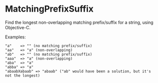 # MatchingPrefixSuffix
Find the longest non-overlapping matching prefix/suffix for a string, using Objective-C.

Examples:

```
"a"    => "" (no matching prefix/suffix)
"aa"   => "a" (non-overlapping)
"ab"   => "" (no matching prefix/suffix)
"aaa"  => "a" (non-overlapping)
"aba"  => "a"
"abba" => "a"
"abaabXabaab" => "abaab" ("ab" would have been a solution, but it's not the longest)
```
